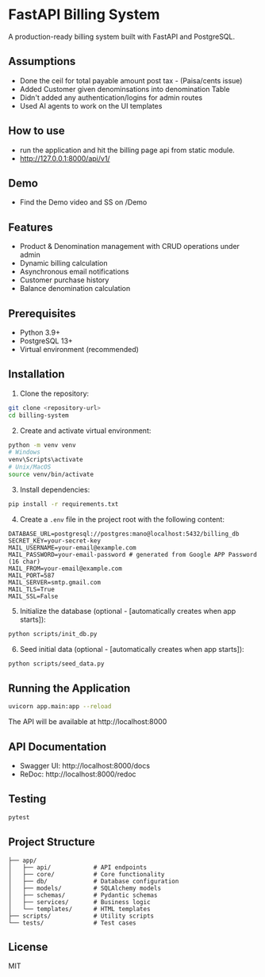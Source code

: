 # FastAPI Billing System

A production-ready billing system built with FastAPI and PostgreSQL.

## Assumptions
- Done the ceil for total payable amount post tax - (Paisa/cents issue)
- Added Customer given denominsations into denomination Table
- Didn't added any authentication/logins for admin routes
- Used AI agents to work on the UI templates 

## How to use

- run the application and hit the billing page api from static module.
- http://127.0.0.1:8000/api/v1/

## Demo
- Find the Demo video and SS on /Demo

## Features

- Product & Denomination management with CRUD operations under admin
- Dynamic billing calculation
- Asynchronous email notifications
- Customer purchase history
- Balance denomination calculation

## Prerequisites

- Python 3.9+
- PostgreSQL 13+
- Virtual environment (recommended)

## Installation

1. Clone the repository:

```bash
git clone <repository-url>
cd billing-system
```

2. Create and activate virtual environment:

```bash
python -m venv venv
# Windows
venv\Scripts\activate
# Unix/MacOS
source venv/bin/activate
```

3. Install dependencies:

```bash
pip install -r requirements.txt
```

4. Create a `.env` file in the project root with the following content:

```env
DATABASE_URL=postgresql://postgres:mano@localhost:5432/billing_db
SECRET_KEY=your-secret-key
MAIL_USERNAME=your-email@example.com
MAIL_PASSWORD=your-email-password # generated from Google APP Password (16 char)
MAIL_FROM=your-email@example.com
MAIL_PORT=587
MAIL_SERVER=smtp.gmail.com
MAIL_TLS=True
MAIL_SSL=False
```

5. Initialize the database (optional - [automatically creates when app starts]):

```bash
python scripts/init_db.py
```

6. Seed initial data (optional - [automatically creates when app starts]):

```bash
python scripts/seed_data.py
```

## Running the Application

```bash
uvicorn app.main:app --reload
```

The API will be available at http://localhost:8000

## API Documentation

- Swagger UI: http://localhost:8000/docs
- ReDoc: http://localhost:8000/redoc

## Testing

```bash
pytest
```

## Project Structure

```
├── app/
│   ├── api/            # API endpoints
│   ├── core/           # Core functionality
│   ├── db/             # Database configuration
│   ├── models/         # SQLAlchemy models
│   ├── schemas/        # Pydantic schemas
│   ├── services/       # Business logic
│   └── templates/      # HTML templates
├── scripts/            # Utility scripts
└── tests/              # Test cases
```

## License

MIT
